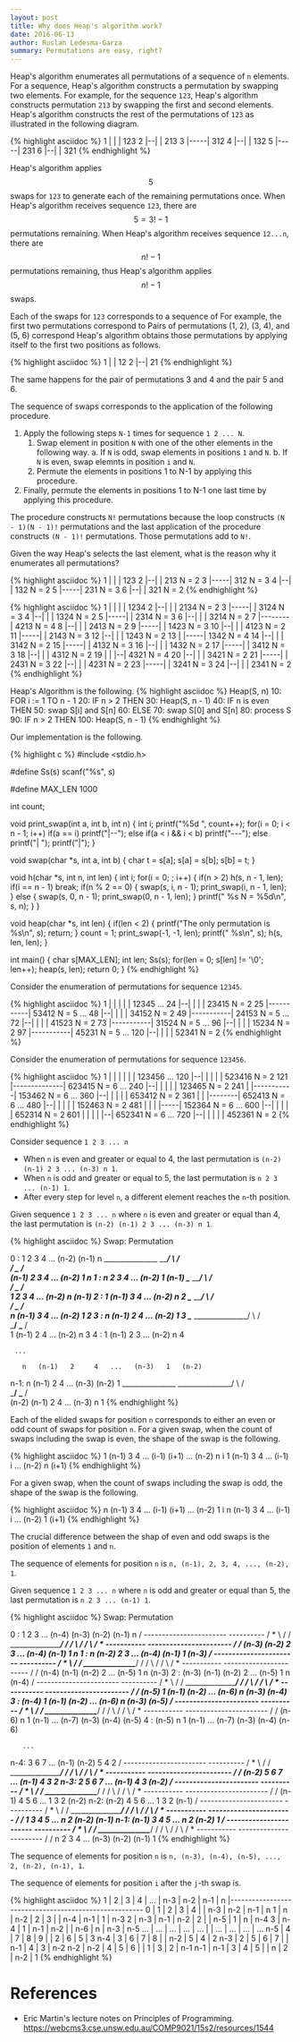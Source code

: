 ```yaml
---
layout: post
title: Why does Heap's algorithm work?
date: 2016-06-13
author: Ruslan Ledesma-Garza
summary: Permutations are easy, right?
---
```


Heap's algorithm enumerates all permutations of a sequence of `n` elements.
For a sequence, Heap's algorithm constructs a permutation by swapping two elements.
For example, for the sequence `123`, Heap's algorithm constructs permutation `213` by swapping the first and second elements.
Heap's algorithm constructs the rest of the permutations of `123` as illustrated in the following diagram.

{% highlight asciidoc %}
 1 |  |  | 123
 2 |--|  | 213
 3 |-----| 312
 4 |--|  | 132
 5 |-----| 231
 6 |--|  | 321
{% endhighlight %}

Heap's algorithm applies $$5$$ swaps for `123` to generate each of the remaining permutations once.
When Heap's algorithm receives sequence `123`, there are $$5 = 3! - 1$$ permutations remaining.
When Heap's algorithm receives sequence `12...n`, there are $$n! - 1$$ permutations remaining, thus Heap's algorithm applies $$n! - 1$$ swaps.

Each of the swaps for `123` corresponds to a sequence of 
For example, the first two permutations correspond to 
Pairs of permutations (1, 2), (3, 4), and (5, 6) correspond 
Heap's algorithm obtains those permutations by applying itself to the first two positions as follows.

{% highlight asciidoc %}
 1 |  | 12
 2 |--| 21
{% endhighlight %}

The same happens for the pair of permutations 3 and 4 and the pair 5 and 6.

The sequence of swaps corresponds to the application of the following procedure.

1. Apply the following steps `N-1` times for sequence `1 2 ... N`.
   1. Swap element in position `N` with one of the other elements in the following way.
      a. If `N` is odd, swap elements in positions `1` and `N`.
      b. If `N` is even, swap elemnts in position `i` and `N`.
   2. Permute the elements in positions 1 to N-1 by applying this procedure.
3. Finally, permute the elements in positions 1 to N-1 one last time by applying this procedure.

The procedure constructs `N!` permutations because the loop constructs `(N - 1)(N - 1)!` permutations and the last application of the procedure constructs `(N - 1)!` permutations. Those permutations add to `N!`.

Given the way Heap's selects the last element, what is the reason why it enumerates all permutations?




{% highlight asciidoc %}
 1 |  |  | 123
 2 |--|  | 213 N =     2
 3 |-----| 312 N =     3
 4 |--|  | 132 N =     2
 5 |-----| 231 N =     3
 6 |--|  | 321 N =     2
{% endhighlight %}


{% highlight asciidoc %}
 1 |  |  |  | 1234
 2 |--|  |  | 2134 N =     2
 3 |-----|  | 3124 N =     3
 4 |--|  |  | 1324 N =     2
 5 |-----|  | 2314 N =     3
 6 |--|  |  | 3214 N =     2
 7 |--------| 4213 N =     4
 8 |--|  |  | 2413 N =     2
 9 |-----|  | 1423 N =     3
10 |--|  |  | 4123 N =     2
11 |-----|  | 2143 N =     3
12 |--|  |  | 1243 N =     2
13 |  |-----| 1342 N =     4
14 |--|  |  | 3142 N =     2
15 |-----|  | 4132 N =     3
16 |--|  |  | 1432 N =     2
17 |-----|  | 3412 N =     3
18 |--|  |  | 4312 N =     2
19 |  |  |--| 4321 N =     4
20 |--|  |  | 3421 N =     2
21 |-----|  | 2431 N =     3
22 |--|  |  | 4231 N =     2
23 |-----|  | 3241 N =     3
24 |--|  |  | 2341 N =     2
{% endhighlight %}

Heap's Algorithm is the following.
{% highlight asciidoc %}
Heap(S, n)
 10: FOR i := 1 TO n - 1
 20:   IF n > 2 THEN
 30:     Heap(S, n - 1)
 40:   IF n is even THEN
 50:     swap S[i] and S[n]
 60:   ELSE
 70:     swap S[0] and S[n]
 80:   process S
 90: IF n > 2 THEN
100:   Heap(S, n - 1)
{% endhighlight %}

Our implementation is the following.

{% highlight c %}
#include <stdio.h>

#define Ss(s) scanf("%s", s)

#define MAX_LEN 1000

int count;

void print_swap(int a, int b, int n) {
  int i;
  printf("%5d ", count++);
  for(i = 0; i < n - 1; i++)
    if(a == i)
      printf("|--");
    else if(a < i && i < b)
      printf("---");
    else
      printf("|  ");
  printf("|");
}

void swap(char *s, int a, int b) {
  char t = s[a];
  s[a] = s[b];
  s[b] = t;
}

void h(char *s, int n, int len) {
  int i;
  for(i = 0; ; i++) {
    if(n > 2)
      h(s, n - 1, len);
    if(i == n - 1)
      break;
    if(n % 2 == 0) {
      swap(s, i, n - 1);
      print_swap(i, n - 1, len);
    } else {
      swap(s, 0, n - 1);
      print_swap(0, n - 1, len);
    }
    printf(" %s N = %5d\n", s, n);
  }
}

void heap(char *s, int len) {
  if(len < 2) {
    printf("The only permutation is %s\n", s);
    return;
  }
  count = 1;
  print_swap(-1, -1, len);
  printf(" %s\n", s);
  h(s, len, len);
}

int main() {
  char s[MAX_LEN];
  int len;
  Ss(s);
  for(len = 0; s[len] != '\0'; len++);
  heap(s, len);
  return 0;
}
{% endhighlight %}

Consider the enumeration of permutations for sequence `12345`.

{% highlight asciidoc %}
    1 |  |  |  |  | 12345
  ...
   24 |--|  |  |  | 23415 N =     2
   25 |-----------| 53412 N =     5
  ...
   48 |--|  |  |  | 34152 N =     2
   49 |-----------| 24153 N =     5
  ...
   72 |--|  |  |  | 41523 N =     2
   73 |-----------| 31524 N =     5
  ...
   96 |--|  |  |  | 15234 N =     2
   97 |-----------| 45231 N =     5
  ...
  120 |--|  |  |  | 52341 N =     2
{% endhighlight %}

Consider the enumeration of permutations for sequence `123456`.

{% highlight asciidoc %}
    1 |  |  |  |  |  | 123456
  ...
  120 |--|  |  |  |  | 523416 N =     2
  121 |--------------| 623415 N =     6
  ...
  240 |--|  |  |  |  | 123465 N =     2
  241 |  |-----------| 153462 N =     6
  ...
  360 |--|  |  |  |  | 653412 N =     2
  361 |  |  |--------| 652413 N =     6
  ...
  480 |--|  |  |  |  | 152463 N =     2
  481 |  |  |  |-----| 152364 N =     6
  ...
  600 |--|  |  |  |  | 652314 N =     2
  601 |  |  |  |  |--| 652341 N =     6
  ...
  720 |--|  |  |  |  | 452361 N =     2
{% endhighlight %}


Consider sequence `1 2 3 ... n`

- When `n` is even and greater or equal to 4, the last permutation is `(n-2) (n-1) 2 3 ... (n-3) n 1`.
- When `n` is odd and greater or equal to 5, the last permutation is `n 2 3 ... (n-1) 1`.
- After every step for level `n`, a different element reaches the `n`-th position.

Given sequence `1 2 3 ... n` where `n` is even and greater or equal than 4, the last permutation is `(n-2) (n-1) 2 3 ... (n-3) n 1`.

{% highlight asciidoc %}
Swap:              Permutation

  0 :  1     2     3     4    ...  (n-2) (n-1)   n
        \_______________   _______________/
                        \ /
                         \
         _______________/ \_______________
        /                                 \
     (n-1)   2     3     4    ...  (n-2)   1     n
  1 :  n     2     3     4    ...  (n-2)   1   (n-1)
        \_______________   _______________/
                        \ /
                         \
         _______________/ \_______________
        /                                 \
       1     2     3     4   ...   (n-2)   n   (n-1)
  2 :  1   (n-1)   3     4   ...   (n-2)   n     2
        \_______________   _______________/
                        \ /
                         \
         _______________/ \_______________
        /                                 \
       n   (n-1)   3     4   ...   (n-2)   1     2
  3 :  n   (n-1)   2     4   ...   (n-2)   1     3
        \_______________   _______________/
                        \ /
                         \
         _______________/ \_______________
        /                                 \
       1   (n-1)   2     4   ...   (n-2)   n     3
  4 :  1   (n-1)   2     3   ...   (n-2)   n     4

     ...

       n   (n-1)   2     4   ...   (n-3)   1   (n-2)
 n-1:  n   (n-1)   2     4   ...   (n-3) (n-2)   1
        \_______________   _______________/
                        \ /
                         \
         _______________/ \_______________
        /                                 \
     (n-2) (n-1)   2     4   ...   (n-3)   n     1
{% endhighlight %}

Each of the elided swaps for position `n` corresponds to either an even or odd count of swaps for position `n`.
For a given swap, when the count of swaps including the swap is even, the shape of the swap is the following.

{% highlight asciidoc %}
  1   (n-1)   3     4    ...  (i-1) (i+1)  ...  (n-2)   n     i
  1   (n-1)   3     4    ...  (i-1)   i    ...  (n-2)   n   (i+1)
{% endhighlight %}

For a given swap, when the count of swaps including the swap is odd, the shape of the swap is the following.

{% highlight asciidoc %}
  n   (n-1)   3     4    ...  (i-1) (i+1)  ...  (n-2)   1     i
  n   (n-1)   3     4    ...  (i-1)   i    ...  (n-2)   1   (i+1)
{% endhighlight %}

The crucial difference between the shap of even and odd swaps is the position of elements `1` and `n`.

The sequence of elements for position `n` is `n, (n-1), 2, 3, 4, ..., (n-2), 1`.

Given sequence `1 2 3 ... n` where `n` is odd and greater or equal than 5, the last permutation is `n 2 3 ... (n-1) 1`.

{% highlight asciidoc %}
Swap:                  Permutation

  0 :   1     2     3    ...  (n-4) (n-3) (n-2) (n-1)   n
        /    ----------------------- ----------   /
       *                  \              /       /
              _____________\____________/       /
             /              \                  /
            /                \                /     *
       ----------- -----------------------   /     /
       (n-3) (n-2)   2     3    ...  (n-4) (n-1)   1     n
  1 :    n   (n-2)   2     3    ...  (n-4) (n-1)   1   (n-3)
        /    ----------------------- ----------   /
       *                  \              /       /
              _____________\____________/       /
             /              \                  /
            /                \                /     *
       ----------- -----------------------   /     /
       (n-4) (n-1) (n-2)   2    ...  (n-5)   1     n   (n-3)
  2 :  (n-3) (n-1) (n-2)   2    ...  (n-5)   1     n   (n-4)
        /    ----------------------- ----------   /
       *                  \              /       /
              _____________\____________/       /
             /              \                  /
            /                \                /     *
       ----------- -----------------------   /     /
       (n-5)   1   (n-1) (n-2)  ...  (n-6)   n   (n-3) (n-4)
  3 :  (n-4)   1   (n-1) (n-2)  ...  (n-6)   n   (n-3) (n-5)
        /    ----------------------- ----------   /
       *                  \              /       /
              _____________\____________/       /
             /              \                  /
            /                \                /     *
       ----------- -----------------------   /     /
       (n-6)   n     1   (n-1)  ...  (n-7) (n-3) (n-4) (n-5)
  4 :  (n-5)   n     1   (n-1)  ...  (n-7) (n-3) (n-4) (n-6)

       ...

 n-4:    3     6     7    ...  (n-1) (n-2)   5    4      2
        /    ----------------------- ----------   /
       *                  \              /       /
              _____________\____________/       /
             /              \                  /
            /                \                /     *
       ----------- -----------------------   /     /
       (n-2)   5     6     7    ...  (n-1)   4     3     2
 n-3:    2     5     6     7    ...  (n-1)   4     3   (n-2)
        /    ----------------------- ----------   /
       *                  \              /       /
              _____________\____________/       /
             /              \                  /
            /                \                /     *
       ----------- -----------------------   /     /
       (n-1)  4      5     6    ...    1     3     2   (n-2)
 n-2:  (n-2)  4      5     6    ...    1     3     2   (n-1)
        /    ----------------------- ----------   /
       *                  \              /       /
              _____________\____________/       /
             /              \                  /
            /                \                /     *
       ----------- -----------------------   /     /
         1    3      4      5   ...    n     2   (n-2) (n-1)
 n-1:  (n-1)  3      4      5   ...    n     2   (n-2)   1
        /    ----------------------- ----------   /
       *                  \              /       /
              _____________\____________/       /
             /              \                  /
            /                \                /     *
       ----------- -----------------------   /     /
         n    2      3      4   ...  (n-3) (n-2) (n-1)   1
{% endhighlight %}

The sequence of elements for position `n` is `n, (n-3), (n-4), (n-5), ..., 2, (n-2), (n-1), 1`.

The sequence of elements for position `i` after the `j`-th swap is.

{% highlight asciidoc %}
        1  |  2  |  3  |  4  | ... | n-3 | n-2 | n-1 |  n
     |------------------------------------------------------
  0  |  1  |  2  |  3  |  4  |     | n-3 | n-2 | n-1 |  n
  1  |  n  | n-2 |  2  |  3  |     | n-4 | n-1 |  1  | n-3
  2  | n-3 | n-1 | n-2 |  2  |     | n-5 |  1  |  n  | n-4
  3  | n-4 |  1  | n-1 | n-2 |     | n-6 |  n  | n-3 | n-5
 ... | ... | ... | ... | ... |     | ... | ... | ... | ...
 n-5 |  4  |  7  |  8  |  9  |     |  2  |  6  |  5  |  3
 n-4 |  3  |  6  |  7  |  8  |     | n-2 |  5  |  4  |  2
 n-3 |  2  |  5  |  6  |  7  |     | n-1 |  4  |  3  | n-2
 n-2 | n-2 |  4  |  5  |  6  |     |  1  |  3  |  2  | n-1
 n-1 | n-1 |  3  |  4  |  5  |     |  n  |  2  | n-2 |  1
{% endhighlight %}


# References

- Eric Martin's lecture notes on Principles of Programming.
https://webcms3.cse.unsw.edu.au/COMP9021/15s2/resources/1544